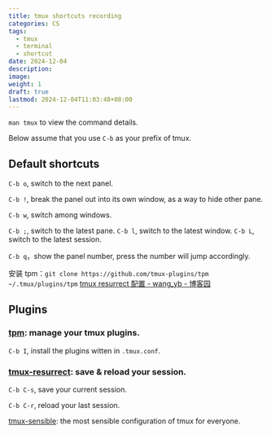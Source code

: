 ```yaml
---
title: tmux shortcuts recording
categories: CS
tags:
  - tmux
  - terminal
  - shortcut
date: 2024-12-04
description: 
image: 
weight: 1
draft: true
lastmod: 2024-12-04T11:03:48+08:00
---
```

`man tmux` to view the command details.

Below assume that you use `C-b` as your prefix of tmux.

## Default shortcuts

`C-b o`, switch to the next panel.

`C-b !`, break the panel out into its own window, as a way to hide other pane.

`C-b w`, switch among windows.

`C-b ;`, switch to the latest pane.
`C-b l`, switch to the latest window.
`C-b L`, switch to the latest session.

`C-b q`，show the panel number, press the number will jump accordingly.




安装 tpm：`git clone https://github.com/tmux-plugins/tpm ~/.tmux/plugins/tpm`
[tmux resurrect 配置 - wang\_yb - 博客园](https://www.cnblogs.com/wang_yb/p/10208075.html)

## Plugins

### [tpm](https://github.com/tmux-plugins/tpm): manage your tmux plugins.

`C-b I`, install the plugins witten in `.tmux.conf`.

### [tmux-resurrect](https://github.com/tmux-plugins/tmux-resurrect): save & reload your session.

`C-b C-s`, save your current session.

`C-b C-r`, reload your last session.

[tmux-sensible](https://github.com/tmux-plugins/tmux-sensible): the most sensible configuration of tmux for everyone.



